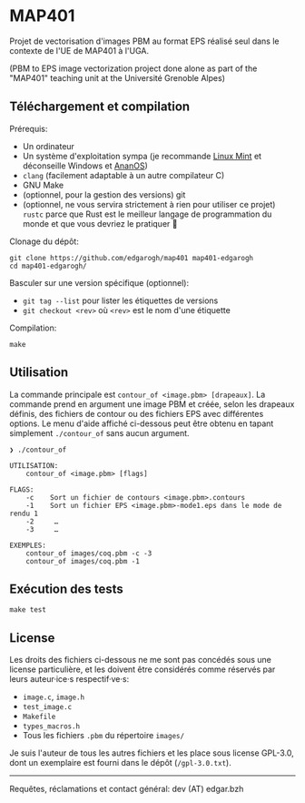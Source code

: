 # MAP401

Projet de vectorisation d'images PBM au format EPS réalisé seul dans le contexte de l'UE de MAP401 à l'UGA.

(PBM to EPS image vectorization project done alone as part of the "MAP401" teaching unit at the Université Grenoble Alpes)

## Téléchargement et compilation

Prérequis:
  * Un ordinateur
  * Un système d'exploitation sympa (je recommande [Linux Mint](https://linuxmint.com/) et déconseille Windows et [AnanOS](https://github.com/WartaPoirier-corp/ananos/))
  * `clang` (facilement adaptable à un autre compilateur C)
  * GNU Make
  * (optionnel, pour la gestion des versions) git
  * (optionnel, ne vous servira strictement à rien pour utiliser ce projet) `rustc` parce que Rust est le meilleur langage de programmation du monde et que vous devriez le pratiquer :crab:

Clonage du dépôt:

```
git clone https://github.com/edgarogh/map401 map401-edgarogh
cd map401-edgarogh/
```

Basculer sur une version spécifique (optionnel):

  * `git tag --list` pour lister les étiquettes de versions
  * `git checkout <rev>` où `<rev>` est le nom d'une étiquette

Compilation:

```
make
```

## Utilisation

La commande principale est `contour_of <image.pbm> [drapeaux]`. La commande prend en argument une image PBM et créée, selon les drapeaux définis, des fichiers de contour ou des fichiers EPS avec différentes options. Le menu d'aide affiché ci-dessous peut être obtenu en tapant simplement `./contour_of` sans aucun argument.

```
❯ ./contour_of

UTILISATION:
    contour_of <image.pbm> [flags]

FLAGS:
    -c    Sort un fichier de contours <image.pbm>.contours
    -1    Sort un fichier EPS <image.pbm>-mode1.eps dans le mode de rendu 1
    -2     …
    -3     …

EXEMPLES:
    contour_of images/coq.pbm -c -3
    contour_of images/coq.pbm -1
```

## Exécution des tests

`make test`

## License

Les droits des fichiers ci-dessous ne me sont pas concédés sous une license particulière, et les doivent être considérés comme réservés par leurs auteur·ice·s respectif·ve·s:
  * `image.c`, `image.h`
  * `test_image.c`
  * `Makefile`
  * `types_macros.h`
  * Tous les fichiers `.pbm` du répertoire `images/`

Je suis l'auteur de tous les autres fichiers et les place sous license GPL-3.0, dont un exemplaire est fourni dans le dépôt (`/gpl-3.0.txt`).

---

Requêtes, réclamations et contact général: dev (AT) edgar.bzh
